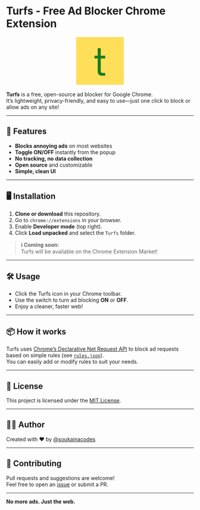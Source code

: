 # Turfs - Free Ad Blocker Chrome Extension

<div align="center">
  <img src="icons/icon128.png" alt="Turfs Logo" width="128"/>
</div>

**Turfs** is a free, open-source ad blocker for Google Chrome.  
It’s lightweight, privacy-friendly, and easy to use—just one click to block or allow ads on any site!

---

## 🚀 Features

- **Blocks annoying ads** on most websites
- **Toggle ON/OFF** instantly from the popup
- **No tracking, no data collection**
- **Open source** and customizable
- **Simple, clean UI**

---

## 🖥️ Installation

1. **Clone or download** this repository.
2. Go to `chrome://extensions` in your browser.
3. Enable **Developer mode** (top right).
4. Click **Load unpacked** and select the `Turfs` folder.

> **ℹ️ Coming soon:**  
> Turfs will be available on the Chrome Extension Market!




---

## 🛠️ Usage

- Click the Turfs icon in your Chrome toolbar.
- Use the switch to turn ad blocking **ON** or **OFF**.
- Enjoy a cleaner, faster web!

---

## 📦 How it works

Turfs uses [Chrome’s Declarative Net Request API](https://developer.chrome.com/docs/extensions/reference/declarativeNetRequest/) to block ad requests based on simple rules (see [`rules.json`](rules.json)).  
You can easily add or modify rules to suit your needs.

---

## 📝 License

This project is licensed under the [MIT License](LICENSE).

---

## 👩‍💻 Author

Created with ❤️ by [@soukainacodes](https://github.com/soukainacodes)

---

## 🤝 Contributing

Pull requests and suggestions are welcome!  
Feel free to open an [issue](https://github.com/soukainacodes/turfs/issues) or submit a PR.

---

**No more ads. Just the web.**
